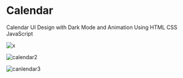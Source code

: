 # Calendar

Calendar UI Design with Dark Mode and Animation Using HTML CSS JavaScript

![x](https://i.imgur.com/cuANOSi.png)

![calendar2](https://i.imgur.com/z708S7g.png)

![canlendar3](https://i.imgur.com/Aqmu7X1.png)
